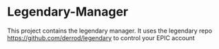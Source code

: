 # Legendary-Manager

This project contains the legendary manager. It uses the legendary repo https://github.com/derrod/legendary to control your EPIC account